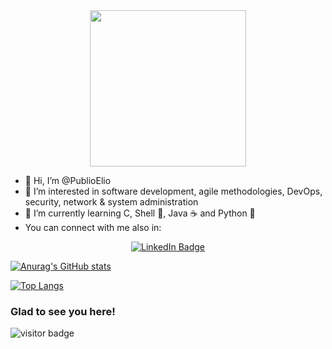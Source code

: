<div id="header" align="center">
  <img src="https://media.giphy.com/media/irVmlMu1zlgyBYGyxO/giphy.gif" width="250"/>
</div>

- 👋 Hi, I’m @PublioElio
- 👀 I’m interested in software development, agile methodologies, DevOps, security, network & system administration
- 🌱 I’m currently learning C, Shell :penguin:, Java :coffee: and Python :snake:
- You can connect with me also in:
<div id="badges" align="center">
  <a href="https://www.linkedin.com/in/adrianodiaz/">
    <img src="https://img.shields.io/badge/LinkedIn-blue?style=for-the-badge&logo=linkedin&logoColor=white" alt="LinkedIn Badge"/>
  </a>
</div>

[![Anurag's GitHub stats](https://github-readme-stats.vercel.app/api?username=PublioElio&hide=prs,issues,contribs&show_icons=true)](https://github.com/anuraghazra/github-readme-stats)

[![Top Langs](https://github-readme-stats.vercel.app/api/top-langs/?username=PublioElio)](https://github.com/anuraghazra/github-readme-stats)

### Glad to see you here! 
![visitor badge](https://visitor-badge.glitch.me/badge?page_id=PublioElio.README.md&left_color=red&right_color=black&left_text=Visitor%20number)
